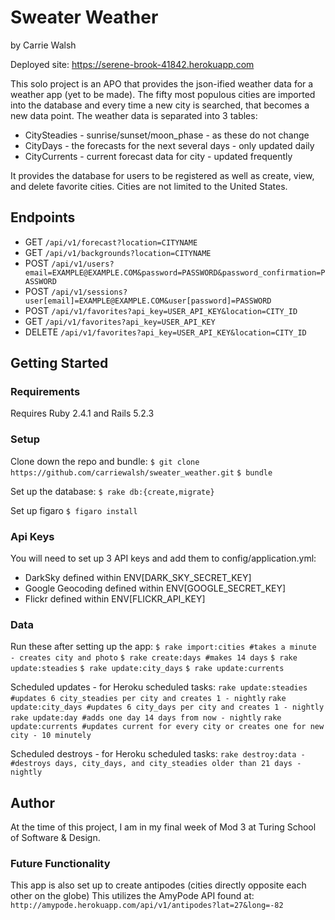 # Sweater Weather
by Carrie Walsh

Deployed site: https://serene-brook-41842.herokuapp.com

This solo project is an APO that provides the json-ified weather data for a weather app (yet to be made). The fifty most populous cities are imported into the database and every time a new city is searched, that becomes a new data point. The weather data is separated into 3 tables:
- CitySteadies - sunrise/sunset/moon_phase - as these do not change
- CityDays - the forecasts for the next several days - only updated daily
- CityCurrents - current forecast data for city - updated frequently

It provides the database for users to be registered as well as create, view, and delete favorite cities. Cities are not limited to the United States.

## Endpoints

- GET `/api/v1/forecast?location=CITYNAME`
- GET `/api/v1/backgrounds?location=CITYNAME`
- POST `/api/v1/users?email=EXAMPLE@EXAMPLE.COM&password=PASSWORD&password_confirmation=PASSWORD`
- POST `/api/v1/sessions?user[email]=EXAMPLE@EXAMPLE.COM&user[password]=PASSWORD`
- POST `/api/v1/favorites?api_key=USER_API_KEY&location=CITY_ID`
- GET `/api/v1/favorites?api_key=USER_API_KEY`
- DELETE `/api/v1/favorites?api_key=USER_API_KEY&location=CITY_ID`

## Getting Started

### Requirements

Requires Ruby 2.4.1 and Rails 5.2.3

### Setup

Clone down the repo and bundle:
`$ git clone https://github.com/carriewalsh/sweater_weather.git`
`$ bundle`

Set up the database:
`$ rake db:{create,migrate}`

Set up figaro
`$ figaro install`

### Api Keys

You will need to set up 3 API keys and add them to config/application.yml:
- DarkSky defined within ENV[DARK_SKY_SECRET_KEY]
- Google Geocoding defined within ENV[GOOGLE_SECRET_KEY]
- Flickr defined within ENV[FLICKR_API_KEY]

### Data

Run these after setting up the app:
`$ rake import:cities #takes a minute - creates city and photo`
`$ rake create:days #makes 14 days`
`$ rake update:steadies`
`$ rake update:city_days`
`$ rake update:currents`

Scheduled updates - for Heroku scheduled tasks:
`rake update:steadies #updates 6 city_steadies per city and creates 1 - nightly`
`rake update:city_days #updates 6 city_days per city and creates 1 - nightly`
`rake update:day #adds one day 14 days from now - nightly`
`rake update:currents #updates current for every city or creates one for new city - 10 minutely`

Scheduled destroys - for Heroku scheduled tasks:
`rake destroy:data - #destroys days, city_days, and city_steadies older than 21 days - nightly`

## Author

At the time of this project, I am in my final week of Mod 3 at Turing School of Software & Design.

### Future Functionality

This app is also set up to create antipodes (cities directly opposite each other on the globe)
This utilizes the AmyPode API found at: `http://amypode.herokuapp.com/api/v1/antipodes?lat=27&long=-82`
